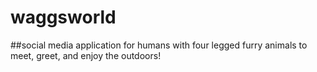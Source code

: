 # waggsworld

##social media application for humans with four legged furry animals to meet, greet, and enjoy the outdoors!